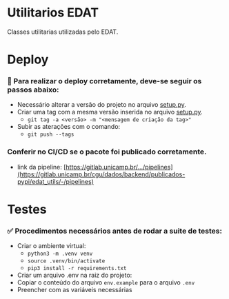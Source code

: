 # Utilitarios EDAT
Classes utilitarias utilizadas pelo EDAT.


# Deploy 

### 🚀 Para realizar o deploy corretamente, deve-se seguir os passos abaixo:

- Necessário alterar a versão do projeto no arquivo [setup.py](./setup.py).
- Criar uma tag com a mesma versão inserida no arquivo [setup.py](./setup.py).
  - `git tag -a <versão> -m "<mensagem de criação da tag>"`
- Subir as aterações com o comando:
  - `git push --tags`


### Conferir no CI/CD se o pacote foi publicado corretamente.
- link da pipeline: [https://gitlab.unicamp.br/.../pipelines](https://gitlab.unicamp.br/cgu/dados/backend/publicados-pypi/edat_utils/-/pipelines)

# Testes 
### ✅ Procedimentos necessários antes de rodar a suite de testes:
- Criar o ambiente virtual:
  - `python3 -m .venv venv`
  - `source .venv/bin/activate`
  - `pip3 install -r requirements.txt`
- Criar um arquivo .env na raiz do projeto:
 - Copiar o conteúdo do arquivo `env.example` para o arquivo `.env`
 - Preencher com as variáveis necessárias
 

